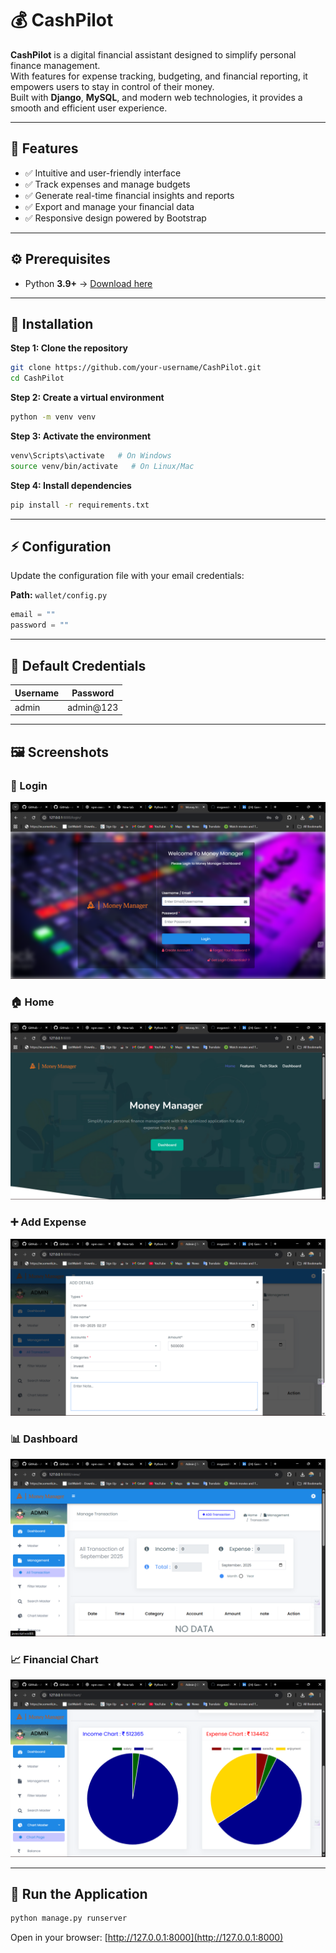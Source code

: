 # 💰 CashPilot

**CashPilot** is a digital financial assistant designed to simplify personal finance management.  
With features for expense tracking, budgeting, and financial reporting, it empowers users to stay in control of their money.  
Built with **Django**, **MySQL**, and modern web technologies, it provides a smooth and efficient user experience.  

---

## 🎯 Features
- ✅ Intuitive and user-friendly interface  
- ✅ Track expenses and manage budgets  
- ✅ Generate real-time financial insights and reports  
- ✅ Export and manage your financial data  
- ✅ Responsive design powered by Bootstrap  

---

## ⚙️ Prerequisites
- Python **3.9+** → [Download here](https://www.python.org/downloads/)  

---

## 🔧 Installation

**Step 1: Clone the repository**  
```bash
git clone https://github.com/your-username/CashPilot.git
cd CashPilot
```

**Step 2: Create a virtual environment**  
```bash
python -m venv venv
```

**Step 3: Activate the environment**  
```bash
venv\Scripts\activate   # On Windows
source venv/bin/activate   # On Linux/Mac
```

**Step 4: Install dependencies**  
```bash
pip install -r requirements.txt
```

---

## ⚡ Configuration

Update the configuration file with your email credentials:  

**Path:** `wallet/config.py`  
```python
email = ""
password = ""
```

---

## 🔑 Default Credentials

| Username | Password   |  
|----------|------------|  
| admin    | admin@123  |  

---

## 🖼️ Screenshots

### 🔐 Login
![Login](screenshots/Login.png)

### 🏠 Home
![Home](screenshots/Home.png)

### ➕ Add Expense
![Add](screenshots/Add.png)

### 📊 Dashboard
![Dashboard](screenshots/dashboard.png)

### 📈 Financial Chart
![Chart](screenshots/Chart.png)

---

## 🚀 Run the Application
```bash
python manage.py runserver
```

Open in your browser: [http://127.0.0.1:8000](http://127.0.0.1:8000)
